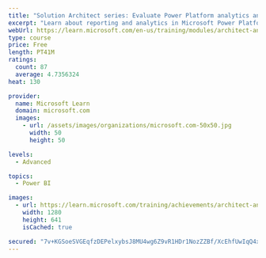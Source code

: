 ```yaml
---
title: "Solution Architect series: Evaluate Power Platform analytics and AI"
excerpt: "Learn about reporting and analytics in Microsoft Power Platform."
webUrl: https://learn.microsoft.com/en-us/training/modules/architect-analytics/
type: course
price: Free
length: PT41M
ratings:
  count: 87
  average: 4.7356324
heat: 130

provider:
  name: Microsoft Learn
  domain: microsoft.com
  images:
    - url: /assets/images/organizations/microsoft.com-50x50.jpg
      width: 50
      height: 50

levels:
  - Advanced

topics:
  - Power BI

images:
  - url: https://learn.microsoft.com/training/achievements/architect-analytics-social.png
    width: 1280
    height: 641
    isCached: true

secured: "7v+KGSoeSVGEqfzDEPelxybsJ8MU4wg6Z9vR1HDr1NozZZBf/XcEhfUwIqQ4x6VbOlZOFT8hlcC9ReMjV02wIcJM7qK06OHL3BIwHpXjXOjOEwHMWVW5qRUlF4vd8v+KZTYG5hSEltXdjHYPvBNgEyIVisOFdPS3UJBDReMctRTavdT7BKW746mfyfyqXLCvtzhkuHVGzZHcozb8U6CZfmirn03hQbJGmbBa8tt6LBgkLJ7Ek0xYU1uH3vq5kaH8LObfoe2y9RCN6pweW+l9IjLnVQgX20lEtl5vZkJaPPJS0I7ciUOVAoUM81tTfu4Tq8A1d3YiXFQMs4ILNQY6fk1EjQFbdTrrgg60LWPO9tyjzKOOXdXRzbsg6UMTj9mRU/J7KObWW6vMPcbtO5+r1twP8CdYr6GCu41hGOa2Fpg=;RBMXGDTNEO2TO+/9+AQzcQ=="
---
```


